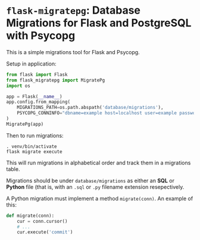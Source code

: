 # `flask-migratepg`: Database Migrations for Flask and PostgreSQL with Psycopg

This is a simple migrations tool for Flask and Psycopg.

Setup in application:

````python
from flask import Flask
from flask_migratepg import MigratePg
import os

app = Flask(__name__)
app.config.from_mapping(
    MIGRATIONS_PATH=os.path.abspath('database/migrations'),
    PSYCOPG_CONNINFO="dbname=example host=localhost user=example password=secret"
)
MigratePg(app)
````

Then to run migrations:

```
. venv/bin/activate
flask migrate execute
```

This will run migrations in alphabetical order and track them in a migrations table.

Migrations should be under `database/migrations` as either an **SQL** or **Python** file
(that is, with an `.sql` or `.py` filename extension resepectively.

A Python migration must implement a method `migrate(conn)`. An example of this:

````python
def migrate(conn):
    cur = conn.cursor()
    # ...
    cur.execute('commit')
````
